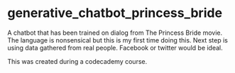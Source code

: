 # generative_chatbot_princess_bride
A chatbot that has been trained on dialog from The Princess Bride movie. The language is nonsensical but this is my first time doing this. Next step is using data gathered from real people. Facebook or twitter would be ideal. 

This was created during a codecademy course.
